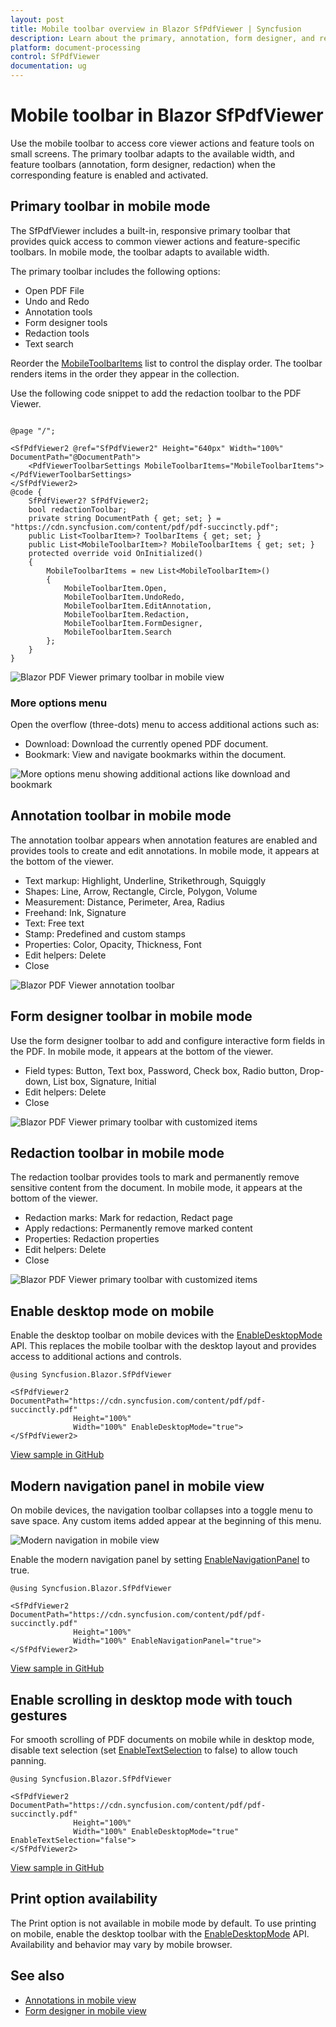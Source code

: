```yaml
---
layout: post
title: Mobile toolbar overview in Blazor SfPdfViewer | Syncfusion
description: Learn about the primary, annotation, form designer, and redaction toolbars in the Syncfusion Blazor SfPdfViewer component in mobile mode.
platform: document-processing
control: SfPdfViewer
documentation: ug
---
```


# Mobile toolbar in Blazor SfPdfViewer

Use the mobile toolbar to access core viewer actions and feature tools on small screens. The primary toolbar adapts to the available width, and feature toolbars (annotation, form designer, redaction) when the corresponding feature is enabled and activated.

## Primary toolbar in mobile mode

The SfPdfViewer includes a built-in, responsive primary toolbar that provides quick access to common viewer actions and feature-specific toolbars. In mobile mode, the toolbar adapts to available width.

The primary toolbar includes the following options:

* Open PDF File
* Undo and Redo
* Annotation tools
* Form designer tools
* Redaction tools
* Text search

Reorder the [MobileToolbarItems](https://help.syncfusion.com/cr/blazor/Syncfusion.Blazor.SfPdfViewer.PdfViewerToolbarSettings.html#Syncfusion_Blazor_SfPdfViewer_PdfViewerToolbarSettings_MobileToolbarItems) list to control the display order. The toolbar renders items in the order they appear in the collection.

Use the following code snippet to add the redaction toolbar to the PDF Viewer.

```cshtml

@page "/";

<SfPdfViewer2 @ref="SfPdfViewer2" Height="640px" Width="100%" DocumentPath="@DocumentPath">
    <PdfViewerToolbarSettings MobileToolbarItems="MobileToolbarItems"></PdfViewerToolbarSettings>
</SfPdfViewer2>
@code {
    SfPdfViewer2? SfPdfViewer2;
    bool redactionToolbar;
    private string DocumentPath { get; set; } = "https://cdn.syncfusion.com/content/pdf/pdf-succinctly.pdf";
    public List<ToolbarItem>? ToolbarItems { get; set; }
    public List<MobileToolbarItem>? MobileToolbarItems { get; set; }
    protected override void OnInitialized()
    {
        MobileToolbarItems = new List<MobileToolbarItem>()
        {
            MobileToolbarItem.Open,
            MobileToolbarItem.UndoRedo,
            MobileToolbarItem.EditAnnotation,
            MobileToolbarItem.Redaction,
            MobileToolbarItem.FormDesigner,
            MobileToolbarItem.Search
        };
    }
}

```

![Blazor PDF Viewer primary toolbar in mobile view](../images/primary-toolbar-mobile-view.png)

### More options menu

Open the overflow (three-dots) menu to access additional actions such as:

- Download: Download the currently opened PDF document.
- Bookmark: View and navigate bookmarks within the document.

![More options menu showing additional actions like download and bookmark](../images/moreOptions.png)

## Annotation toolbar in mobile mode

The annotation toolbar appears when annotation features are enabled and provides tools to create and edit annotations. In mobile mode, it appears at the bottom of the viewer.

* Text markup: Highlight, Underline, Strikethrough, Squiggly
* Shapes: Line, Arrow, Rectangle, Circle, Polygon, Volume
* Measurement: Distance, Perimeter, Area, Radius
* Freehand: Ink, Signature
* Text: Free text
* Stamp: Predefined and custom stamps
* Properties: Color, Opacity, Thickness, Font
* Edit helpers: Delete
* Close

![Blazor PDF Viewer annotation toolbar](../images/annotation-toolbar-mobile-view.png)

## Form designer toolbar in mobile mode

Use the form designer toolbar to add and configure interactive form fields in the PDF. In mobile mode, it appears at the bottom of the viewer.

* Field types: Button, Text box, Password, Check box, Radio button, Drop-down, List box, Signature, Initial
* Edit helpers: Delete
* Close

![Blazor PDF Viewer primary toolbar with customized items](../images/form-designer-toolbar-mobile-view.png)

## Redaction toolbar in mobile mode

The redaction toolbar provides tools to mark and permanently remove sensitive content from the document. In mobile mode, it appears at the bottom of the viewer.

* Redaction marks: Mark for redaction, Redact page
* Apply redactions: Permanently remove marked content
* Properties: Redaction properties
* Edit helpers: Delete
* Close

![Blazor PDF Viewer primary toolbar with customized items](../images/mobile-redaction-toolbar.png)

## Enable desktop mode on mobile

Enable the desktop toolbar on mobile devices with the [EnableDesktopMode](https://help.syncfusion.com/cr/blazor/Syncfusion.Blazor.SfPdfViewer.PdfViewerBase.html#Syncfusion_Blazor_SfPdfViewer_PdfViewerBase_EnableDesktopMode) API. This replaces the mobile toolbar with the desktop layout and provides access to additional actions and controls.

```cshtml
@using Syncfusion.Blazor.SfPdfViewer

<SfPdfViewer2 DocumentPath="https://cdn.syncfusion.com/content/pdf/pdf-succinctly.pdf"
              Height="100%"
              Width="100%" EnableDesktopMode="true">
</SfPdfViewer2>
```

[View sample in GitHub](https://github.com/SyncfusionExamples/blazor-pdf-viewer-examples/tree/master/Toolbar)

## Modern navigation panel in mobile view

On mobile devices, the navigation toolbar collapses into a toggle menu to save space. Any custom items added appear at the beginning of this menu.

![Modern navigation in mobile view](../images/ModernNavigation-mobile.png)

Enable the modern navigation panel by setting [EnableNavigationPanel](https://help.syncfusion.com/cr/blazor/Syncfusion.Blazor.SfPdfViewer.PdfViewerBase.html#Syncfusion_Blazor_SfPdfViewer_PdfViewerBase_EnableNavigationPanel) to true.

```cshtml
@using Syncfusion.Blazor.SfPdfViewer

<SfPdfViewer2 DocumentPath="https://cdn.syncfusion.com/content/pdf/pdf-succinctly.pdf"
              Height="100%"
              Width="100%" EnableNavigationPanel="true">
</SfPdfViewer2>
```
[View sample in GitHub](https://github.com/SyncfusionExamples/blazor-pdf-viewer-examples/tree/master/Toolbar)

## Enable scrolling in desktop mode with touch gestures

For smooth scrolling of PDF documents on mobile while in desktop mode, disable text selection (set [EnableTextSelection](https://help.syncfusion.com/cr/blazor/Syncfusion.Blazor.SfPdfViewer.PdfViewerBase.html#Syncfusion_Blazor_SfPdfViewer_PdfViewerBase_EnableTextSelection) to false) to allow touch panning.

```cshtml
@using Syncfusion.Blazor.SfPdfViewer

<SfPdfViewer2 DocumentPath="https://cdn.syncfusion.com/content/pdf/pdf-succinctly.pdf"
              Height="100%"
              Width="100%" EnableDesktopMode="true" EnableTextSelection="false">
</SfPdfViewer2>
```
[View sample in GitHub](https://github.com/SyncfusionExamples/blazor-pdf-viewer-examples/tree/master/Toolbar)

## Print option availability

The Print option is not available in mobile mode by default. To use printing on mobile, enable the desktop toolbar with the [EnableDesktopMode](https://help.syncfusion.com/cr/blazor/Syncfusion.Blazor.SfPdfViewer.PdfViewerBase.html#Syncfusion_Blazor_SfPdfViewer_PdfViewerBase_EnableDesktopMode) API. Availability and behavior may vary by mobile browser.

## See also

- [Annotations in mobile view](../annotation/annotations-in-mobile-view)
- [Form designer in mobile view](../form-designer/form-designer-in-mobile-view)